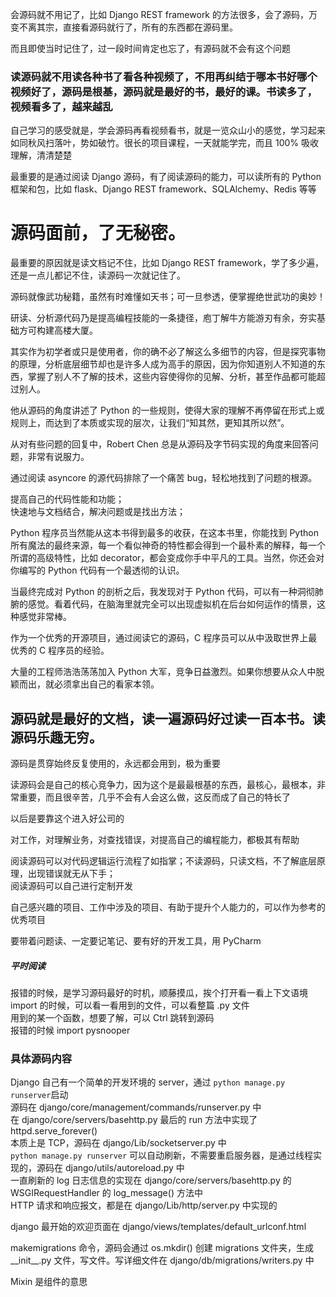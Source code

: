 
会源码就不用记了，比如 Django REST framework 的方法很多，会了源码，万变不离其宗，直接看源码就行了，所有的东西都在源码里。    

而且即使当时记住了，过一段时间肯定也忘了，有源码就不会有这个问题   

### 读源码就不用读各种书了看各种视频了，不用再纠结于哪本书好哪个视频好了，源码是根基，源码就是最好的书，最好的课。书读多了，视频看多了，越来越乱  

自己学习的感受就是，学会源码再看视频看书，就是一览众山小的感觉，学习起来如同秋风扫落叶，势如破竹。很长的项目课程，一天就能学完，而且 100% 吸收理解，清清楚楚  

最重要的是通过阅读 Django 源码，有了阅读源码的能力，可以读所有的 Python 框架和包，比如 flask、Django REST framework、SQLAlchemy、Redis 等等  

# 源码面前，了无秘密。  

最重要的原因就是读文档记不住，比如 Django REST framework，学了多少遍，还是一点儿都记不住，读源码一次就记住了。  

源码就像武功秘籍，虽然有时难懂如天书；可一旦参透，便掌握绝世武功的奥妙！  

研读、分析源代码乃是提高编程技能的一条捷径，庖丁解牛方能游刃有余，夯实基础方可构建高楼大厦。  

其实作为初学者或只是使用者，你的确不必了解这么多细节的内容，但是探究事物的原理，分析底层细节却也是许多人成为高手的原因，因为你知道别人不知道的东西，掌握了别人不了解的技术，这些内容使得你的见解、分析，甚至作品都可能超过别人。  

他从源码的角度讲述了 Python 的一些规则，使得大家的理解不再停留在形式上或规则上，而达到了本质或实现的层次，让我们“知其然，更知其所以然”。  

从对有些问题的回复中，Robert Chen 总是从源码及字节码实现的角度来回答问题，非常有说服力。  

通过阅读 asyncore 的源代码排除了一个痛苦 bug，轻松地找到了问题的根源。  

提高自己的代码性能和功能；  
快速地与文档结合，解决问题或是找出方法；  

Python 程序员当然能从这本书得到最多的收获，在这本书里，你能找到 Python 所有魔法的最终来源，每一个看似神奇的特性都会得到一个最朴素的解释，每一个所谓的高级特性，比如 decorator，都会变成你手中平凡的工具。当然，你还会对你编写的 Python 代码有一个最透彻的认识。  

当最终完成对 Python 的剖析之后，我发现对于 Python 代码，可以有一种洞彻肺腑的感觉。看着代码，在脑海里就完全可以出现虚拟机在后台如何运作的情景，这种感觉非常棒。  

作为一个优秀的开源项目，通过阅读它的源码，C 程序员可以从中汲取世界上最优秀的 C 程序员的经验。  

大量的工程师浩浩荡荡加入 Python 大军，竞争日益激烈。如果你想要从众人中脱颖而出，就必须拿出自己的看家本领。  

## 源码就是最好的文档，读一遍源码好过读一百本书。读源码乐趣无穷。

源码是贯穿始终反复使用的，永远都会用到，极为重要  

读源码会是自己的核心竞争力，因为这个是最最根基的东西，最核心，最根本，非常重要，而且很辛苦，几乎不会有人会这么做，这反而成了自己的特长了  

以后是要靠这个进入好公司的  

对工作，对理解业务，对查找错误，对提高自己的编程能力，都极其有帮助  

阅读源码可以对代码逻辑运行流程了如指掌；不读源码，只读文档，不了解底层原理，出现错误就无从下手；  
阅读源码可以自己进行定制开发  

自己感兴趣的项目、工作中涉及的项目、有助于提升个人能力的，可以作为参考的优秀项目  

要带着问题读、一定要记笔记、要有好的开发工具，用 PyCharm  



##### 平时阅读  
报错的时候，是学习源码最好的时机，顺藤摸瓜，挨个打开看一看上下文语境  
import 的时候，可以看一看用到的文件，可以看整篇 .py 文件  
用到的某一个函数，想要了解，可以 Ctrl 跳转到源码  
报错的时候 import pysnooper  


### 具体源码内容
Django 自己有一个简单的开发环境的 server，通过 `python manage.py runserver`启动  
源码在 django/core/management/commands/runserver.py 中  
在 django/core/servers/basehttp.py 最后的 run 方法中实现了 httpd.serve_forever()  
本质上是 TCP，源码在 django/Lib/socketserver.py 中  
`python manage.py runserver` 可以自动刷新，不需要重启服务器，是通过线程实现的，源码在 django/utils/autoreload.py 中  
一直刷新的 log 日志信息的实现在 django/core/servers/basehttp.py 的 WSGIRequestHandler 的 log_message() 方法中   
HTTP 请求和响应报文，都是在 django/Lib/http/server.py 中实现的  

django 最开始的欢迎页面在 django/views/templates/default_urlconf.html  

makemigrations 命令，源码会通过 os.mkdir() 创建 migrations 文件夹，生成 \_\_init__.py 文件，写文件。写详细文件在 django/db/migrations/writers.py 中  


Mixin 是组件的意思  

